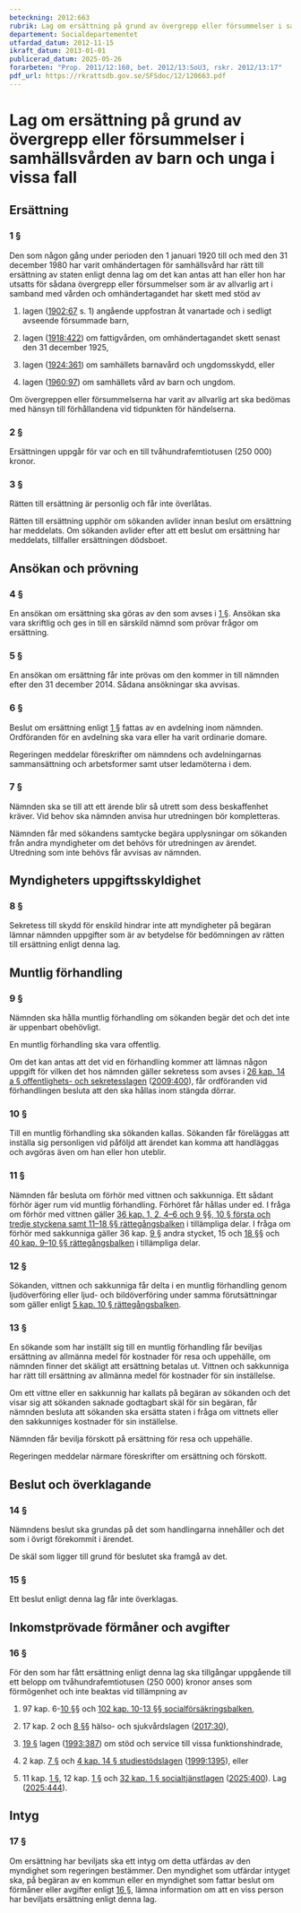 ```yaml
---
beteckning: 2012:663
rubrik: Lag om ersättning på grund av övergrepp eller försummelser i samhällsvården av barn och unga i vissa fall
departement: Socialdepartementet
utfardad_datum: 2012-11-15
ikraft_datum: 2013-01-01
publicerad_datum: 2025-05-26
forarbeten: "Prop. 2011/12:160, bet. 2012/13:SoU3, rskr. 2012/13:17"
pdf_url: https://rkrattsdb.gov.se/SFSdoc/12/120663.pdf
---
```


# Lag om ersättning på grund av övergrepp eller försummelser i samhällsvården av barn och unga i vissa fall

## Ersättning

### 1 §

Den som någon gång under perioden den 1 januari 1920 till och med den 31 december 1980 har varit omhändertagen för samhällsvård har rätt till ersättning av staten enligt denna lag om det kan antas att han eller hon har utsatts för sådana övergrepp eller försummelser som är av allvarlig art i samband med vården och omhändertagandet har skett med stöd av

1. lagen ([1902:67](https://selex.se/eli/sfs/1902/67) s. 1) angående uppfostran åt vanartade och i sedligt avseende försummade barn,

2. lagen ([1918:422](https://selex.se/eli/sfs/1918/422)) om fattigvården, om omhändertagandet skett senast den 31 december 1925,

3. lagen ([1924:361](https://selex.se/eli/sfs/1924/361)) om samhällets barnavård och ungdomsskydd, eller

4. lagen ([1960:97](https://selex.se/eli/sfs/1960/97)) om samhällets vård av barn och ungdom.

Om övergreppen eller försummelserna har varit av allvarlig art ska bedömas med hänsyn till förhållandena vid tidpunkten för händelserna.

### 2 §

Ersättningen uppgår för var och en till tvåhundrafemtiotusen (250 000) kronor.

### 3 §

Rätten till ersättning är personlig och får inte överlåtas.

Rätten till ersättning upphör om sökanden avlider innan beslut om ersättning har meddelats. Om sökanden avlider efter att ett beslut om ersättning har meddelats, tillfaller ersättningen dödsboet.

## Ansökan och prövning

### 4 §

En ansökan om ersättning ska göras av den som avses i [1 §](#1). Ansökan ska vara skriftlig och ges in till en särskild nämnd som prövar frågor om ersättning.

### 5 §

En ansökan om ersättning får inte prövas om den kommer in till nämnden efter den 31 december 2014. Sådana ansökningar ska avvisas.

### 6 §

Beslut om ersättning enligt [1 §](#1) fattas av en avdelning inom nämnden. Ordföranden för en avdelning ska vara eller ha varit ordinarie domare.

Regeringen meddelar föreskrifter om nämndens och avdelningarnas sammansättning och arbetsformer samt utser ledamöterna i dem.

### 7 §

Nämnden ska se till att ett ärende blir så utrett som dess beskaffenhet kräver. Vid behov ska nämnden anvisa hur utredningen bör kompletteras.

Nämnden får med sökandens samtycke begära upplysningar om sökanden från andra myndigheter om det behövs för utredningen av ärendet. Utredning som inte behövs får avvisas av nämnden.

## Myndigheters uppgiftsskyldighet

### 8 §

Sekretess till skydd för enskild hindrar inte att myndigheter på begäran lämnar nämnden uppgifter som är av betydelse för bedömningen av rätten till ersättning enligt denna lag.

## Muntlig förhandling

### 9 §

Nämnden ska hålla muntlig förhandling om sökanden begär det och det inte är uppenbart obehövligt.

En muntlig förhandling ska vara offentlig.

Om det kan antas att det vid en förhandling kommer att lämnas någon uppgift för vilken det hos nämnden gäller sekretess som avses i [26 kap. 14 a § offentlighets- och sekretesslagen](https://selex.se/eli/sfs/2009/400#kap26.14a) ([2009:400](https://selex.se/eli/sfs/2009/400)), får ordföranden vid förhandlingen besluta att den ska hållas inom stängda dörrar.

### 10 §

Till en muntlig förhandling ska sökanden kallas. Sökanden får föreläggas att inställa sig personligen vid påföljd att ärendet kan komma att handläggas och avgöras även om han eller hon uteblir.

### 11 §

Nämnden får besluta om förhör med vittnen och sakkunniga. Ett sådant förhör äger rum vid muntlig förhandling. Förhöret får hållas under ed. I fråga om förhör med vittnen gäller [36 kap. 1, 2, 4–6 och 9 §§, 10 § första och tredje styckena samt 11–18 §§ rättegångsbalken](https://selex.se/eli/sfs/1942/740#kap36.1) i tillämpliga delar. I fråga om förhör med sakkunniga gäller 36 kap. [9 §](#kap36.9) andra stycket, 15 och [18 §](#18)§ och [40 kap. 9–10 §§ rättegångsbalken](https://selex.se/eli/sfs/1942/740#kap40.9) i tillämpliga delar.

### 12 §

Sökanden, vittnen och sakkunniga får delta i en muntlig förhandling genom ljudöverföring eller ljud- och bildöverföring under samma förutsättningar som gäller enligt [5 kap. 10 § rättegångsbalken](https://selex.se/eli/sfs/1942/740#kap5.10).

### 13 §

En sökande som har inställt sig till en muntlig förhandling får beviljas ersättning av allmänna medel för kostnader för resa och uppehälle, om nämnden finner det skäligt att ersättning betalas ut. Vittnen och sakkunniga har rätt till ersättning av allmänna medel för kostnader för sin inställelse.

Om ett vittne eller en sakkunnig har kallats på begäran av sökanden och det visar sig att sökanden saknade godtagbart skäl för sin begäran, får nämnden besluta att sökanden ska ersätta staten i fråga om vittnets eller den sakkunniges kostnader för sin inställelse.

Nämnden får bevilja förskott på ersättning för resa och uppehälle.

Regeringen meddelar närmare föreskrifter om ersättning och förskott.

## Beslut och överklagande

### 14 §

Nämndens beslut ska grundas på det som handlingarna innehåller och det som i övrigt förekommit i ärendet.

De skäl som ligger till grund för beslutet ska framgå av det.

### 15 §

Ett beslut enligt denna lag får inte överklagas.

## Inkomstprövade förmåner och avgifter

### 16 §

För den som har fått ersättning enligt denna lag ska tillgångar uppgående till ett belopp om tvåhundrafemtiotusen (250 000) kronor anses som förmögenhet och inte beaktas vid tillämpning av

1. 97 kap. 6-[10 §](#10)§ och [102 kap. 10-13 §§ socialförsäkringsbalken](https://selex.se/eli/sfs/2010/110#kap102.10),

2. 17 kap. 2 och [8 §](#8)§ hälso- och sjukvårdslagen ([2017:30](https://selex.se/eli/sfs/2017/30)),

3. [19 §](#19) lagen ([1993:387](https://selex.se/eli/sfs/1993/387)) om stöd och service till vissa funktionshindrade,

4. 2 kap. [7 §](#kap2.7) och [4 kap. 14 § studiestödslagen](https://selex.se/eli/sfs/1999/1395#kap4.14) ([1999:1395](https://selex.se/eli/sfs/1999/1395)), eller

5. 11 kap. [1 §](#kap11.1), 12 kap. [1 §](#kap12.1) och [32 kap. 1 § socialtjänstlagen](https://selex.se/eli/sfs/2001/453#kap32.1) ([2025:400](https://selex.se/eli/sfs/2025/400)). Lag ([2025:444](https://selex.se/eli/sfs/2025/444)).

## Intyg

### 17 §

Om ersättning har beviljats ska ett intyg om detta utfärdas av den myndighet som regeringen bestämmer. Den myndighet som utfärdar intyget ska, på begäran av en kommun eller en myndighet som fattar beslut om förmåner eller avgifter enligt [16 §](#16), lämna information om att en viss person har beviljats ersättning enligt denna lag.